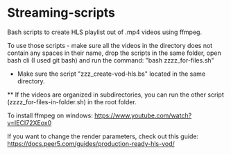 # Streaming-scripts
Bash scripts to create HLS playlist out of .mp4 videos using ffmpeg.

To use those scripts - make sure all the videos in the directory does not contain any spaces in their name, drop the scripts in the same folder, open bash cli (I used git bash) and run the command:
"bash zzzz_for-files.sh"
* Make sure the script "zzz_create-vod-hls.bs" located in the same directory.

** If the videos are organized in subdirectories, you can run the other script (zzzz_for-files-in-folder.sh) in the root folder.

To install ffmpeg on windows:
https://www.youtube.com/watch?v=IECI72XEox0

If you want to change the render parameters, check out this guide:
https://docs.peer5.com/guides/production-ready-hls-vod/
